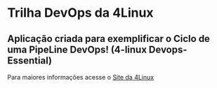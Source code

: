 # Trilha DevOps da 4Linux

<!-- Altere a Flag abaixo com sua URL do seu usuário do Github -->
<!--
![Pipeline Status](https://github.com/<USER>/DevOpsLab-HelloWorld/actions/workflows/pipeline.yml/badge.svg) 
-->

## Aplicação criada para exemplificar o Ciclo de uma PipeLine DevOps! (4-linux Devops-Essential)


Para maiores informações acesse o [Site da 4Linux](https://www.4linux.com.br/cursos/devops)
